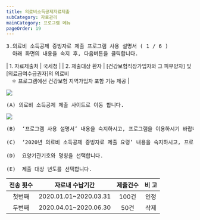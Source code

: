 ```yaml
---
title: 의료비소득공제자료제출
subCategory: 자료관리
mainCategory: 프로그램 메뉴
pageOrder: 19
---
```




<pre>
3.의료비 소득공제 증빙자료 제출 프로그램 사용 설명서 ( 1 / 6 )
  아래 화면의 내용을 숙지 후, 다음버튼을 클릭합니다.
</pre>

| 1. 자료제출처 | 국세청 |
| 2. 제출대상 환자 | [건강보험직장가입자와 그 피부양자] 및 [의료급여수급권자]의 의료비<br/>&emsp;✽ 프로그램에선 건강보험 지역가입자 포함 기능 제공 |



![](/images/{{page.url}}_1.bmp)

<pre>
<bold>(A) 의료비 소득공제 제출 사이트로 이동 합니다. </bold>
</pre>

![](/images/{{page.url}}_2.bmp)

<pre>
(B)  ‘프로그램 사용 설명서’ 내용을 숙지하시고, 프로그램을 이용하시기 바랍니다.

(C)  ‘2020년 의료비 소득공제 증빙자료 제출 요령’ 내용을 숙지하시고, 프로그램을 이용하시기 바랍니다.

(D)  요양기관기호와 명칭을 선택합니다.

(E)  제출 대상 년도를 선택합니다.
</pre>

| 전송 횟수 | 자료내 수납기간  | 제출건수 |비  고|
|:--------:|:--------:|:--------:|:--------: |
|첫번째 |2020.01.01~2020.03.31|100건 |인정|
|두번째 |2020.04.01~<red>2020.06.30</red>|<red>50건</red> |삭제|